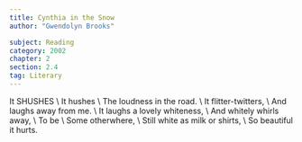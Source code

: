 ```yaml
---
title: Cynthia in the Snow
author: "Gwendolyn Brooks"

subject: Reading
category: 2002
chapter: 2
section: 2.4
tag: Literary
---
```

It SHUSHES \\
It hushes \\
The loudness in the road. \\
It flitter-twitters, \\
And laughs away from me. \\
It laughs a lovely whiteness, \\
And whitely whirls away, \\
To be \\
Some otherwhere, \\
Still white as milk or shirts, \\
So beautiful it hurts.